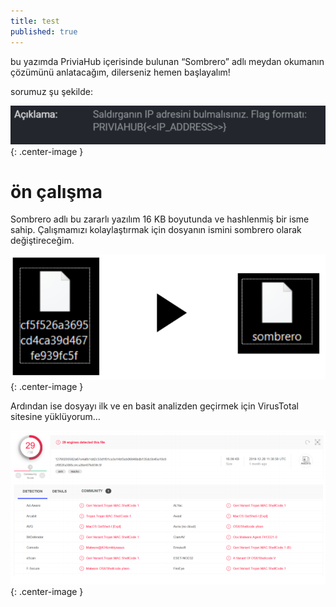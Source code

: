 ```yaml
---
title: test
published: true
---
```


bu yazımda PriviaHub içerisinde bulunan “Sombrero” adlı meydan okumanın çözümünü anlatacağım, dilerseniz hemen başlayalım!

sorumuz şu şekilde:

![image](post_resources/sombrero/description.png){: .center-image }

# [](#header-1)ön çalışma

Sombrero adlı bu zararlı yazılım 16 KB boyutunda ve hashlenmiş bir isme sahip. Çalışmamızı kolaylaştırmak için dosyanın ismini sombrero olarak değiştireceğim.

![image](post_resources/sombrero/changename.png){: .center-image }

Ardından ise dosyayı ilk ve en basit analizden geçirmek için VirusTotal sitesine yüklüyorum…

![image](post_resources/sombrero/virustotal.png){: .center-image }

